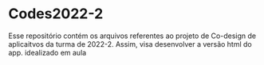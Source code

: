 # Codes2022-2
Esse repositório contém os arquivos referentes ao projeto de Co-design de aplicaitvos da turma de 2022-2.
Assim, visa desenvolver a versão html do app. idealizado em aula